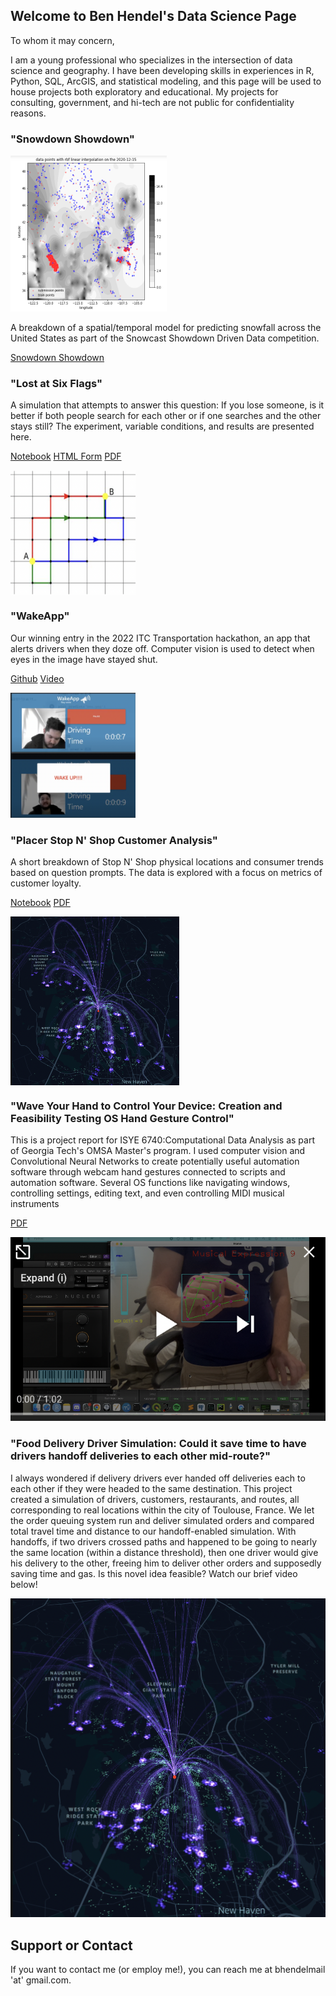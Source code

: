 ## Welcome to Ben Hendel's Data Science Page

To whom it may concern, 

I am a young professional who specializes in the intersection of data science and geography. I have been developing skills in experiences in R, Python, SQL, ArcGIS, and statistical modeling, and this page will be used to house projects both exploratory and educational. My projects for consulting, government, and hi-tech are not public for confidentiality reasons.

### "Snowdown Showdown" 


<img src="thumbnail1.png" width=250 height=250>

A breakdown of a spatial/temporal model for predicting snowfall across the United States as part of the Snowcast Showdown Driven Data competition.

<a href="Snowdown Showdown.pdf">Snowdown Showdown</a>


### "Lost at Six Flags"

A simulation that attempts to answer this question: If you lose someone, is it better if both people search for each other or if one searches and the other stays still? The experiment, variable conditions, and results are presented here.

<a href="Lost_At_SixFlags.ipynb">Notebook</a>
<a href="Lost_At_SixFlags.html">HTML Form</a>
<a href="Lost_At_SixFlags.pdf">PDF</a> 

<img src="thumbnail2.png" width=200 height=200 align="middle">

### "WakeApp"

Our winning entry in the 2022 ITC Transportation hackathon, an app that alerts drivers when they doze off. Computer vision is used to detect when eyes in the image have stayed shut.

<a href="https://github.com/Rtutorials/WakeApp-Backend">Github</a> 
<a href="https://youtu.be/fTslVKN8JVU">Video</a> 

<img src="thumbnail3.png" width=200 height=200 align="bottom">


### "Placer Stop N' Shop Customer Analysis"

A short breakdown of Stop N' Shop physical locations and consumer trends based on question prompts. The data is explored with a focus on metrics of customer loyalty.


<a href="Placer.ipynb">Notebook</a>
<a href="Placer.pdf">PDF</a> 

<img src="thumbnail6.png" width=270 height=270 align="middle">


### "Wave Your Hand to Control Your Device: Creation and Feasibility Testing OS Hand Gesture Control"

This is a project report for ISYE 6740:Computational Data Analysis as part of Georgia Tech's OMSA Master's program. I used computer vision and Convolutional Neural Networks to create potentially useful automation software through webcam hand gestures connected to scripts and automation software. Several OS functions like navigating windows, controlling settings, editing text, and even controlling MIDI musical instruments

<a href="HandGestureControlProject.pdf">PDF</a> 

[![Watch the video](https://raw.githubusercontent.com/Rtutorials/Sta141BH/master/thumbnail5.png)](https://www.youtube.com/watch?v=urhchWXmdgU)


### "Food Delivery Driver Simulation: Could it save time to have drivers handoff deliveries to each other mid-route?"

I always wondered if delivery drivers ever handed off deliveries each to each other if they were headed to the same destination. This project created a simulation of drivers, customers, restaurants, and routes, all corresponding to real locations within the city of Toulouse, France. We let the order queuing system run and deliver simulated orders and compared total travel time and distance to our handoff-enabled simulation. With handoffs, if two drivers crossed paths and happened to be going to nearly the same location (within a distance threshold), then one driver would give his delivery to the other, freeing him to deliver other orders and supposedly saving time and gas. Is this novel idea feasible? Watch our brief video below!


[![Watch the video](https://raw.githubusercontent.com/Rtutorials/Sta141BH/master/thumbnail6.png)]([https://www.youtube.com/watch?v=urhchWXmdgU](https://www.youtube.com/watch?v=y78mOG4ni5g))



## Support or Contact
 If you want to contact me (or employ me!), you can reach me at bhendelmail 'at' gmail.com. 
